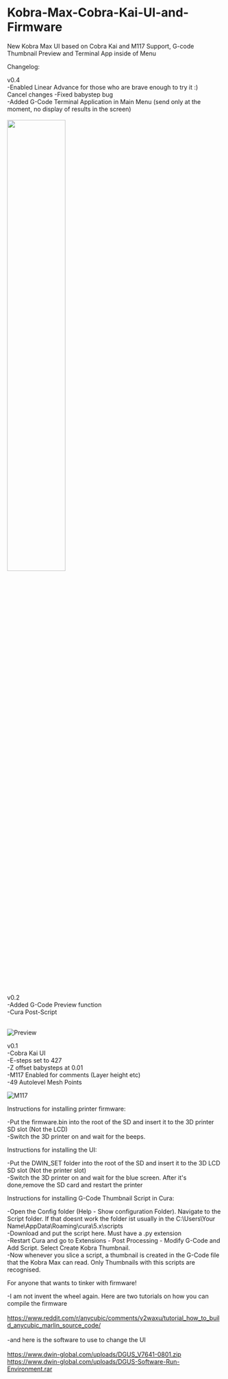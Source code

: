 # Kobra-Max-Cobra-Kai-UI-and-Firmware
New Kobra Max UI based on Cobra Kai and M117 Support, G-code Thumbnail Preview and Terminal App inside of Menu

Changelog:

v0.4<br>
-Enabled Linear Advance for those who are brave enough to try it :)<br>Cancel changes
-Fixed babystep bug<br>
-Added G-Code Terminal Application in Main Menu (send only at the moment, no display of results in the screen)<br>
  <br>
<img src="https://user-images.githubusercontent.com/23300461/229234694-ee81c843-e837-4f93-a992-ef81a38e1b2c.jpg" width=52% height=52%>


v0.2<br>
  -Added G-Code Preview function<br>
  -Cura Post-Script <br>
  <br>
  
![Preview](https://user-images.githubusercontent.com/23300461/228777395-b01aed67-0d09-40b6-a19e-0f7e892d1f24.png) 

v0.1<br>
  -Cobra Kai UI<br>
  -E-steps set to 427<br>
  -Z offset babysteps at 0.01<br>
  -M117 Enabled for comments (Layer height etc)<br>
  -49 Autolevel Mesh Points<br>

![M117](https://user-images.githubusercontent.com/23300461/228777351-6442d35b-c4c7-4670-8450-9886bdc6070f.png)

Instructions for installing printer firmware:<br>

-Put the firmware.bin into the root of the SD and insert it to the 3D printer SD slot (Not the LCD)<br>
-Switch the 3D printer on and wait for the beeps. <br>

Instructions for installing the UI:<br>

-Put the DWIN_SET folder into the root of the SD and insert it to the 3D LCD SD slot (Not the printer slot)<br>
-Switch the 3D printer on and wait for the blue screen. After it's done,remove the SD card and restart the printer<br>

Instructions for installing G-Code Thumbnail Script in Cura:<br>

-Open the Config folder (Help - Show configuration Folder). Navigate to the Script folder. If that doesnt work the folder ist usually in the C:\Users\Your Name\AppData\Roaming\cura\5.x\scripts<br>
-Download and put the script here. Must have a .py extension<br>
-Restart Cura and go to Extensions - Post Processing - Modify G-Code and Add Script. Select Create Kobra Thumbnail.<br>
-Now whenever you slice a script, a thumbnail is created in the G-Code file that the Kobra Max can read. Only Thumbnails with this scripts are recognised.<br>


For anyone that wants to tinker with firmware!<br>

-I am not invent the wheel again. Here are two tutorials on how you can compile the firmware<br>
<br>
https://www.reddit.com/r/anycubic/comments/y2waxu/tutorial_how_to_build_anycubic_marlin_source_code/<br>
<br>
-and here is the software to use to change the UI<br>
<br>
https://www.dwin-global.com/uploads/DGUS_V7641-0801.zip<br>
https://www.dwin-global.com/uploads/DGUS-Software-Run-Environment.rar<br>
